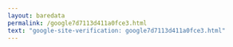 ```yaml
---
layout: baredata
permalink: /google7d7113d411a0fce3.html
text: "google-site-verification: google7d7113d411a0fce3.html"
---
```

